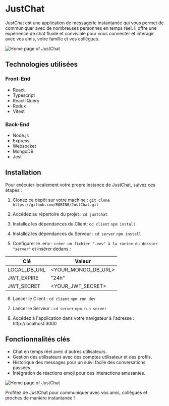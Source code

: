 # JustChat

JustChat est une application de messagerie instantanée qui vous permet de communiquer avec de nombreuses personnes en temps réel. Il offre une expérience de chat fluide et conviviale pour vous connecter et interagir avec vos amis, votre famille et vos collègues.

![Home page of JustChat](https://res.cloudinary.com/e-tech-test/image/upload/v1704836134/ogmuidb6v7ltw3vejwak.png)

## Technologies utilisées
### Front-End
- React
- Typescript
- React-Query
- Redux
- Vitest

### Back-End
- Node.js
- Express
- Websocket
- MongoDB
- Jest

## Installation
Pour exécuter localement votre propre instance de JustChat, suivez ces étapes :

1. Clonez ce dépôt sur votre machine :
`git clone https://github.com/R0BIN0/JustChat.git`

2. Accédez au répertoire du projet :
`cd justChat`

3. Installez les dépendances du Client:
`cd client`
`npm install`

4. Installez les dépendances du Serveur :
`cd server`
`npm install`

5. Configurer le .env :
`créer un fichier ".env" à la racine du dossier "server"` et insérer dedans :

| Clé | Valeur |
| ----------- | ----------- |
| LOCAL_DB_URL | <YOUR_MONGO_DB_URL> |
| JWT_EXPIRE | "24h" |
| JWT_SECRET | <YOUR_JWT_SECRET> |

6. Lancer le Client :
`cd client`
`npm run dev`

7. Lancer le Serveur :
`cd server`
`npm run server`

8. Accédez à l'application dans votre navigateur à l'adresse : http://localhost:3000

## Fonctionnalités clés
- Chat en temps réel avec d'autres utilisateurs.
- Gestion des utilisateurs avec des comptes utilisateur et des profils.
- Historique des messages pour un suivi facile des conversations passées.
- Intégration de réactions emoji pour des interactions amusantes.
  
![Home page of JustChat](https://res.cloudinary.com/e-tech-test/image/upload/v1704837442/e5sokbt5vapgsjpzna2f.png)

Profitez de JustChat pour communiquer avec vos amis, collègues et proches de manière instantanée !









